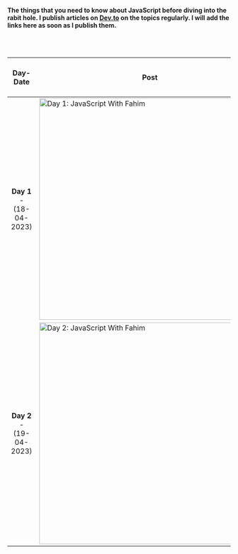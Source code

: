 <p alighn="center"> <b>The things that you need to know about JavaScript before diving into the rabit hole. I publish articles on <a href="https://dev.to/fahimfba">Dev.to</a> on the topics regularly. I will add the links here as soon as I publish them.</b></p>

<br>
<br>

|       **Day-Date**       | **Post**                                                                                                                                                         |                                                    **Blog Post / Article Link**                                                     | **YouTube Video Link** |
| :----------------------: | ---------------------------------------------------------------------------------------------------------------------------------------------------------------- | :---------------------------------------------------------------------------------------------------------------------------------: | :--------------------: |
| **Day 1** - (18-04-2023) | <img src="https://user-images.githubusercontent.com/64195132/233771033-61c8fdb1-19bc-46e0-a7bd-08a6400e9b43.png" alt="Day 1: JavaScript With Fahim" width="500"> |                         [`Blog`](https://dev.to/fahimfba/learn-javascript-printing-your-first-message-2m04)                         |          N/A           |
| **Day 2** - (19-04-2023) | <img src="https://user-images.githubusercontent.com/64195132/233770979-dc81e6d7-1b45-45cf-bc7e-b4740bd19ea6.png" alt="Day 2: JavaScript With Fahim" width="500"> | [`Blog`](https://dev.to/fahimfba/mastering-javascript-unraveling-the-art-of-effective-commenting-for-better-code-collaboration-46b) |          N/A           |
